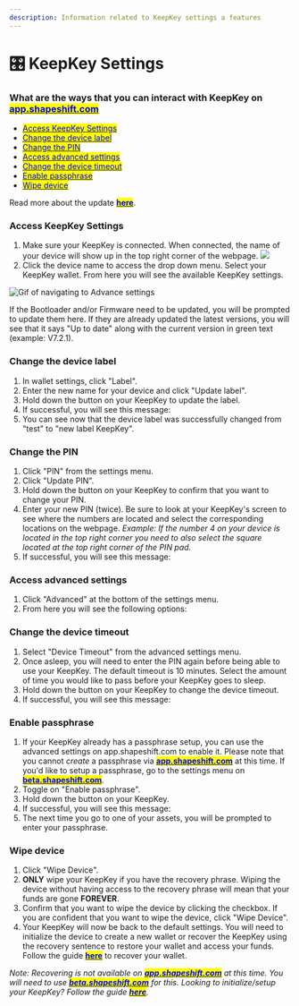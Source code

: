 ```yaml
---
description: Information related to KeepKey settings a features
---
```


# 🎛 KeepKey Settings

### What are the ways that you can interact with KeepKey on [<mark style="color:blue;">app.shapeshift.com</mark>](https://www.app.shapeshift.com)

* [<mark style="color:blue;">Access KeepKey Settings</mark>](keepkey-settings.md#access-keepkey-settings)
* [<mark style="color:blue;">Change the device label</mark>](keepkey-settings.md#change-the-device-label)
* [<mark style="color:blue;">Change the PIN</mark>](keepkey-settings.md#change-the-pin)
* [<mark style="color:blue;">Access advanced settings</mark>](keepkey-settings.md#access-advanced-settings)
* [<mark style="color:blue;">Change the device timeout</mark>](keepkey-settings.md#change-the-device-timeout)
* [<mark style="color:blue;">Enable passphrase</mark>](keepkey-settings.md#enable-passphrase)
* [<mark style="color:blue;">Wipe device</mark>](keepkey-settings.md#wipe-device)

Read more about the update [<mark style="color:blue;">**here**</mark>](https://shapeshift.com/library/shapeshifts-keepkey-support-grows).

### Access KeepKey Settings

1. Make sure your KeepKey is connected. When connected, the name of your device will show up in the top right corner of the webpage. ![](../../.gitbook/assets/kksetting1.png)
2. Click the device name to access the drop down menu. Select your KeepKey wallet. From here you will see the available KeepKey settings.

![Gif of navigating to Advance settings](../../.gitbook/assets/kksettingsgif.gif)

If the Bootloader and/or Firmware need to be updated, you will be prompted to update them here. If they are already updated the latest versions, you will see that it says "Up to date" along with the current version in green text (example: V7.2.1).

### Change the device label

1. In wallet settings, click "Label". <img src="../../.gitbook/assets/label.png" alt="" data-size="line">
2. Enter the new name for your device and click "Update label".
3. Hold down the button on your KeepKey to update the label.
4. If successful, you will see this message: <img src="../../.gitbook/assets/KeepKey success msg.png" alt="" data-size="line">
5. You can see now that the device label was successfully changed from "test" to "new label KeepKey".

### Change the PIN

1. Click "PIN" from the settings menu.
2. Click "Update PIN".
3. Hold down the button on your KeepKey to confirm that you want to change your PIN.
4. Enter your new PIN (twice). Be sure to look at your KeepKey's screen to see where the numbers are located and select the corresponding locations on the webpage. _Example: If the number 4 on your device is located in the top right corner you need to also select the square located at the top right corner of the PIN pad._
5. If successful, you will see this message: <img src="../../.gitbook/assets/KeepKey success msg.png" alt="" data-size="line">

### Access advanced settings

1. Click "Advanced" at the bottom of the settings menu.
2. From here you will see the following options:

### Change the device timeout

1. Select "Device Timeout" from the advanced settings menu.
2. Once asleep, you will need to enter the PIN again before being able to use your KeepKey. The default timeout is 10 minutes. Select the amount of time you would like to pass before your KeepKey goes to sleep.
3. Hold down the button on your KeepKey to change the device timeout.
4. If successful, you will see this message: <img src="../../.gitbook/assets/KeepKey success msg.png" alt="" data-size="line">

### Enable passphrase

1. If your KeepKey already has a passphrase setup, you can use the advanced settings on app.shapeshift.com to enable it. Please note that you cannot _create_ a passphrase via [<mark style="color:blue;">**app.shapeshift.com**</mark>](https://app.shapeshift.com/dashboard#/dashboard) at this time. If you'd like to setup a passphrase, go to the settings menu on [<mark style="color:blue;">**beta.shapeshift.com**</mark>](https://beta.shapeshift.com/).
2. Toggle on "Enable passphrase".
3. Hold down the button on your KeepKey.
4. If successful, you will see this message: <img src="../../.gitbook/assets/KeepKey success msg.png" alt="" data-size="line">
5. The next time you go to one of your assets, you will be prompted to enter your passphrase.

### Wipe device

1. Click "Wipe Device".
2. **ONLY** wipe your KeepKey if you have the recovery phrase. Wiping the device without having access to the recovery phrase will mean that your funds are gone **FOREVER**.
3. Confirm that you want to wipe the device by clicking the checkbox. If you are confident that you want to wipe the device, click "Wipe Device".
4. Your KeepKey will now be back to the default settings. You will need to initialize the device to create a new wallet or recover the KeepKey using the recovery sentence to restore your wallet and access your funds. Follow the guide [<mark style="color:blue;">**here**</mark>](how-do-i-recover-on-my-keepkey.md) to recover your wallet.

_Note: Recovering is not available on_ [_<mark style="color:blue;">**app.shapeshift.com**</mark>_](https://app.shapeshift.com/dashboard#/dashboard) _at this time. You will need to use_ [_<mark style="color:blue;">**beta.shapeshift.com**</mark>_](https://beta.shapeshift.com/) _for this. Looking to initialize/setup your KeepKey? Follow the guide_ [_<mark style="color:blue;">**here**</mark>_](keepkey-set-up.md)_._
